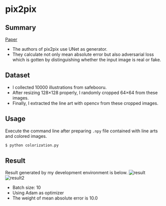 # pix2pix  
## Summary
[Paper](https://arxiv.org/abs/1611.07004 "here")  
- The authors of pix2pix use UNet as generator.
- They calculate not only mean absolute error but also adversarial loss which is gotten by distinguishing whether the input image is real or fake.

## Dataset
- I collected 10000 illustrations from safebooru.
- After resizing 128×128 properly, I randomly cropped 64×64 from these images.
- Finally, I extracted the line art with opencv from these cropped images.

## Usage
Execute the command line after preparing `.npy` file contained with line arts and colored images.
```bash
$ python colorization.py
```

## Result
Result generated by my development environment is below.
![result](https://github.com/SerialLain3170/Line-to-Color/blob/master/pix2pix/result.png)
![result2](https://github.com/SerialLain3170/Line-to-Color/blob/master/pix2pix/result2.png)
- Batch size: 10
- Using Adam as optimizer
- The weight of mean absolute error is 10.0
